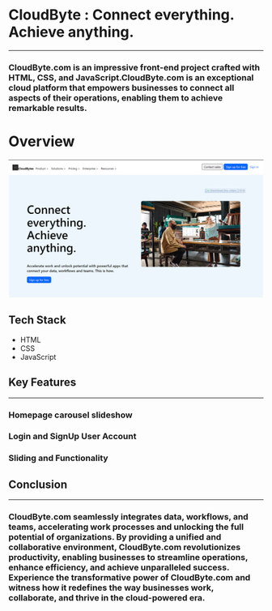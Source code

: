 # CloudByte : Connect everything. Achieve anything.
---------------------------------------------------------
### CloudByte.com is an impressive front-end project crafted with HTML, CSS, and JavaScript.CloudByte.com is an exceptional cloud platform that empowers businesses to connect all aspects of their operations, enabling them to achieve remarkable results.

# Overview
![cloudByte](cloudByte.PNG)

## Tech Stack
* HTML
* CSS
* JavaScript

## Key Features
------------------
### Homepage carousel slideshow
### Login and SignUp User Account
### Sliding and Functionality

## Conclusion
----------------
### CloudByte.com seamlessly integrates data, workflows, and teams, accelerating work processes and unlocking the full potential of organizations. By providing a unified and collaborative environment, CloudByte.com revolutionizes productivity, enabling businesses to streamline operations, enhance efficiency, and achieve unparalleled success. Experience the transformative power of CloudByte.com and witness how it redefines the way businesses work, collaborate, and thrive in the cloud-powered era.
